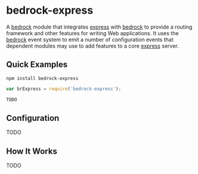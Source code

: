 # bedrock-express

A [bedrock][] module that integrates [express][] with [bedrock][] to provide
a routing framework and other features for writing Web applications. It
uses the [bedrock][] event system to emit a number of configuration
events that dependent modules may use to add features to a core [express][]
server.

## Quick Examples

```
npm install bedrock-express
```

```js
var brExpress = require('bedrock-express');

TODO
```

## Configuration

TODO

## How It Works

TODO

[bedrock]: https://github.com/digitalbazaar/bedrock
[express]: https://github.com/strongloop/express
